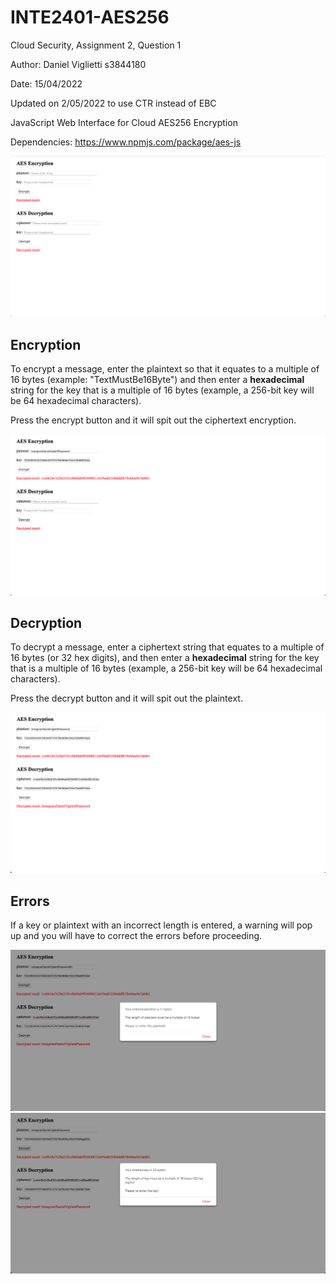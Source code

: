 # INTE2401-AES256

Cloud Security, Assignment 2, Question 1

Author: Daniel Viglietti s3844180

Date: 15/04/2022

Updated on 2/05/2022 to use CTR instead of EBC

JavaScript Web Interface for Cloud AES256 Encryption

Dependencies: https://www.npmjs.com/package/aes-js

![](images/interface.png)

## Encryption

To encrypt a message, enter the plaintext so that it equates to a multiple of 16 bytes (example: "TextMustBe16Byte") and then enter a **hexadecimal** string for the key that is a multiple of 16 bytes (example, a 256-bit key will be 64 hexadecimal characters).

Press the encrypt button and it will spit out the ciphertext encryption.

![](images/encryption.png)

## Decryption

To decrypt a message, enter a ciphertext string that equates to a multiple of 16 bytes (or 32 hex digits), and then enter a **hexadecimal** string for the key that is a multiple of 16 bytes (example, a 256-bit key will be 64 hexadecimal characters).

Press the decrypt button and it will spit out the plaintext.

![](images/decryption.png)

## Errors

If a key or plaintext with an incorrect length is entered, a warning will pop up and you will have to correct the errors before proceeding.

![](images/incorrect-plaintext.png)
![](images/incorrect-key.png)
